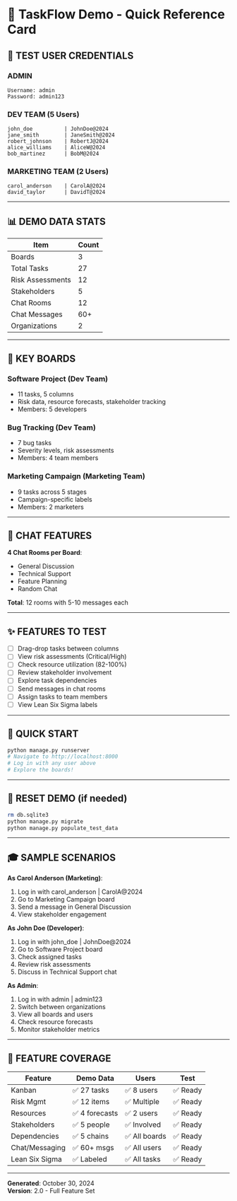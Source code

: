 # 🚀 TaskFlow Demo - Quick Reference Card

## 👥 TEST USER CREDENTIALS

### ADMIN
```
Username: admin
Password: admin123
```

### DEV TEAM (5 Users)
```
john_doe          | JohnDoe@2024
jane_smith        | JaneSmith@2024
robert_johnson    | RobertJ@2024
alice_williams    | AliceW@2024
bob_martinez      | BobM@2024
```

### MARKETING TEAM (2 Users)
```
carol_anderson    | CarolA@2024
david_taylor      | DavidT@2024
```

---

## 📊 DEMO DATA STATS

| Item | Count |
|------|-------|
| Boards | 3 |
| Total Tasks | 27 |
| Risk Assessments | 12 |
| Stakeholders | 5 |
| Chat Rooms | 12 |
| Chat Messages | 60+ |
| Organizations | 2 |

---

## 🎯 KEY BOARDS

### Software Project (Dev Team)
- 11 tasks, 5 columns
- Risk data, resource forecasts, stakeholder tracking
- Members: 5 developers

### Bug Tracking (Dev Team)  
- 7 bug tasks
- Severity levels, risk assessments
- Members: 4 team members

### Marketing Campaign (Marketing Team)
- 9 tasks across 5 stages
- Campaign-specific labels
- Members: 2 marketers

---

## 💬 CHAT FEATURES

**4 Chat Rooms per Board**:
- General Discussion
- Technical Support
- Feature Planning
- Random Chat

**Total**: 12 rooms with 5-10 messages each

---

## ✨ FEATURES TO TEST

- [ ] Drag-drop tasks between columns
- [ ] View risk assessments (Critical/High)
- [ ] Check resource utilization (82-100%)
- [ ] Review stakeholder involvement
- [ ] Explore task dependencies
- [ ] Send messages in chat rooms
- [ ] Assign tasks to team members
- [ ] View Lean Six Sigma labels

---

## 🏃 QUICK START

```bash
python manage.py runserver
# Navigate to http://localhost:8000
# Log in with any user above
# Explore the boards!
```

---

## 🔄 RESET DEMO (if needed)

```bash
rm db.sqlite3
python manage.py migrate
python manage.py populate_test_data
```

---

## 🎓 SAMPLE SCENARIOS

**As Carol Anderson (Marketing)**:
1. Log in with carol_anderson | CarolA@2024
2. Go to Marketing Campaign board
3. Send a message in General Discussion
4. View stakeholder engagement

**As John Doe (Developer)**:
1. Log in with john_doe | JohnDoe@2024
2. Go to Software Project board
3. Check assigned tasks
4. Review risk assessments
5. Discuss in Technical Support chat

**As Admin**:
1. Log in with admin | admin123
2. Switch between organizations
3. View all boards and users
4. Check resource forecasts
5. Monitor stakeholder metrics

---

## 📝 FEATURE COVERAGE

| Feature | Demo Data | Users | Test |
|---------|-----------|-------|------|
| Kanban | ✅ 27 tasks | ✅ 8 users | ✅ Ready |
| Risk Mgmt | ✅ 12 items | ✅ Multiple | ✅ Ready |
| Resources | ✅ 4 forecasts | ✅ 2 users | ✅ Ready |
| Stakeholders | ✅ 5 people | ✅ Involved | ✅ Ready |
| Dependencies | ✅ 5 chains | ✅ All boards | ✅ Ready |
| Chat/Messaging | ✅ 60+ msgs | ✅ All users | ✅ Ready |
| Lean Six Sigma | ✅ Labeled | ✅ All tasks | ✅ Ready |

---

**Generated**: October 30, 2024  
**Version**: 2.0 - Full Feature Set

